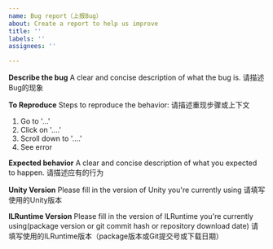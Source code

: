 ```yaml
---
name: Bug report（上报Bug）
about: Create a report to help us improve
title: ''
labels: ''
assignees: ''

---
```


**Describe the bug**
A clear and concise description of what the bug is.
请描述Bug的现象

**To Reproduce**
Steps to reproduce the behavior:
请描述重现步骤或上下文
1. Go to '...'
2. Click on '....'
3. Scroll down to '....'
4. See error

**Expected behavior**
A clear and concise description of what you expected to happen.
请描述应有的行为

**Unity Version**
Please fill in the version of Unity you're currently using
请填写使用的Unity版本

**ILRuntime Version**
Please fill in the version of ILRuntime you're currently using(package version or git commit hash or repository download date)
请填写使用的ILRuntime版本（package版本或Git提交号或下载日期）
